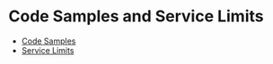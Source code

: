 # Code Samples and Service Limits<a name="reference"></a>


+ [Code Samples](code-samples.md)
+ [Service Limits](service-limits.md)